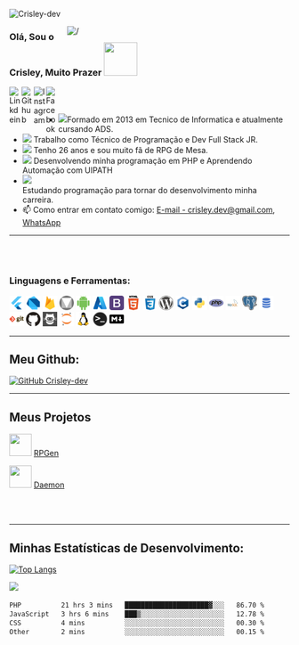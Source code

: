 <p align="left"><img src="https://komarev.com/ghpvc/?username=Crisley-dev&color=brightgreen" alt="Crisley-dev" /></p>

<img src="https://media.giphy.com/media/cFdHXXm5GhJsc/giphy.gif" min-width="350px" max-width="350px" width="400px" align="right" alt="/">

### Olá, Sou o Crisley, Muito Prazer <img src="https://media0.giphy.com/media/BRLfMn2qEN1Xwpoc4D/giphy.gif?cid=ecf05e47baua3u2js0i5cuowywy31a6oef3p6clc50hlu683&rid=giphy.gif" width="60px" height="60px">

<a href="https://www.linkedin.com/in/crisley-duarte-da-silva/">
  <img align="left" alt="Linkdein" width="22px" src="https://cdn.jsdelivr.net/npm/simple-icons@v3/icons/linkedin.svg" />
</a>
<a href="https://github.com/Crisley-dev">
  <img align="left" alt="Github" width="22px" src="https://cdn.jsdelivr.net/npm/simple-icons@v3/icons/github.svg" />
</a>

<a href="https://www.instagram.com/crisleyds/">
  <img align="left" alt="Instagram" width="22px" src="https://cdn.jsdelivr.net/npm/simple-icons@v3/icons/instagram.svg" />
</a>
<a href="https://www.facebook.com/crisley.duartedasilva/">
  <img align="left" alt="Facebook" width="22px" src="https://cdn.jsdelivr.net/npm/simple-icons@v3/icons/facebook.svg" />
</a>

<br><br/>

- <code><img height="20" src="https://svgsilh.com/svg/30127-ff9800.svg"></code>Formado em 2013 em Tecnico de Informatica e atualmente cursando ADS.
- <code><img height="20" src="https://svgsilh.com/svg/32563-9e9e9e.svg"></code> Trabalho como Técnico de Programação e Dev Full Stack JR.
- <code><img height="20" src="https://svgsilh.com/svg/152070-e00f00.svg"></code> Tenho 26 anos e sou muito fã de RPG de Mesa. 
- <code><img height="20" src="https://svgsilh.com/svg/1976104-ffffff.svg"></code> Desenvolvendo minha programação em PHP e Aprendendo Automação com UIPATH
- <code><img height="20" src="https://svgsilh.com/svg/2697651.svg"> </code>Estudando programação para tornar do desenvolvimento minha carreira.
- 📫 Como entrar em contato comigo: [E-mail - crisley.dev@gmail.com](mailto:crisley.dev@gmail.com), [WhatsApp](https://api.whatsapp.com/send?phone=5524998529468&text=Oi%20Crisley&20peguei%20seu%20numero%20la%20no%20github.)

---
<br></br>
### Linguagens e Ferramentas:
<code><img height="26" src="https://raw.githubusercontent.com/github/explore/80688e429a7d4ef2fca1e82350fe8e3517d3494d/topics/flutter/flutter.png"></code>
<code><img height="26" src="https://raw.githubusercontent.com/github/explore/80688e429a7d4ef2fca1e82350fe8e3517d3494d/topics/dart/dart.png"></code>
<code><img height="26" src="https://raw.githubusercontent.com/github/explore/80688e429a7d4ef2fca1e82350fe8e3517d3494d/topics/firebase/firebase.png"></code>
<code><img height="26" src="https://raw.githubusercontent.com/github/explore/80688e429a7d4ef2fca1e82350fe8e3517d3494d/topics/material-design/material-design.png"></code>
<code><img height="26" src="https://raw.githubusercontent.com/github/explore/80688e429a7d4ef2fca1e82350fe8e3517d3494d/topics/android/android.png"></code>
<code><img height="26" src="https://raw.githubusercontent.com/github/explore/80688e429a7d4ef2fca1e82350fe8e3517d3494d/topics/azure/azure.png"></code>
<code><img height="26" src="https://raw.githubusercontent.com/github/explore/80688e429a7d4ef2fca1e82350fe8e3517d3494d/topics/bootstrap/bootstrap.png"></code>
<code><img height="26" src="https://raw.githubusercontent.com/github/explore/80688e429a7d4ef2fca1e82350fe8e3517d3494d/topics/html/html.png"></code>
<code><img height="26" src="https://raw.githubusercontent.com/github/explore/80688e429a7d4ef2fca1e82350fe8e3517d3494d/topics/css/css.png"></code>
<code><img height="26" src="https://raw.githubusercontent.com/github/explore/80688e429a7d4ef2fca1e82350fe8e3517d3494d/topics/wordpress/wordpress.png"></code>
<code><img height="26" src="https://raw.githubusercontent.com/github/explore/80688e429a7d4ef2fca1e82350fe8e3517d3494d/topics/c/c.png"></code>
<code><img height="26" src="https://raw.githubusercontent.com/github/explore/80688e429a7d4ef2fca1e82350fe8e3517d3494d/topics/python/python.png"></code>
<code><img height="26" src="https://raw.githubusercontent.com/github/explore/ccc16358ac4530c6a69b1b80c7223cd2744dea83/topics/php/php.png"></code>
<code><img height="26" src="https://raw.githubusercontent.com/github/explore/80688e429a7d4ef2fca1e82350fe8e3517d3494d/topics/mysql/mysql.png"></code>
<code><img height="26" src="https://raw.githubusercontent.com/github/explore/80688e429a7d4ef2fca1e82350fe8e3517d3494d/topics/postgresql/postgresql.png"></code>
<code><img height="26" src="https://raw.githubusercontent.com/github/explore/80688e429a7d4ef2fca1e82350fe8e3517d3494d/topics/sql/sql.png"></code>
<code><img height="26" src="https://raw.githubusercontent.com/github/explore/80688e429a7d4ef2fca1e82350fe8e3517d3494d/topics/git/git.png"></code>
<code><img height="26" src="https://raw.githubusercontent.com/github/explore/89bdd9644f44d1b12180fd512b95574fe4c54617/topics/github-api/github-api.png"></code>
<code><img height="26" src="https://raw.githubusercontent.com/github/explore/f79df033ebbd00d8db1ea81f35a5945b110cbee9/topics/bot/bot.png"></code>
<code><img height="26" src="https://raw.githubusercontent.com/github/explore/80688e429a7d4ef2fca1e82350fe8e3517d3494d/topics/jupyter-notebook/jupyter-notebook.png"></code>
<code><img height="26" src="https://raw.githubusercontent.com/github/explore/80688e429a7d4ef2fca1e82350fe8e3517d3494d/topics/linux/linux.png"></code>
<code><img height="26" src="https://raw.githubusercontent.com/github/explore/d92924b1d925bb134e308bd29c9de6c302ed3beb/topics/terminal/terminal.png"></code>
<code><img height="26" src="https://raw.githubusercontent.com/github/explore/80688e429a7d4ef2fca1e82350fe8e3517d3494d/topics/markdown/markdown.png"></code>

---


## Meu Github:
[![GitHub Crisley-dev](https://img.shields.io/github/followers/Crisley-dev?label=follow&style=social)](https://github.com/Crisley-dev)

---

## Meus Projetos
<img src="https://imgur.com/U3AO4NV.png" height="40px" width="40px"/> [RPGen](https://github.com/Crisley-dev/RPGen) <br>

<img src="https://canalfuria.files.wordpress.com/2014/09/daemon.jpg" height="40px" width="40px"/> [Daemon](https://github.com/Crisley-dev/daemon)


<br></br>

---

## Minhas Estatísticas de Desenvolvimento:
[![Top Langs](https://github-readme-stats.vercel.app/api/top-langs/?username=Crisley-dev&layout=compact)](https://github.com/Crisley-dev)
<br>

<img height="180em" src="https://github-readme-stats.vercel.app/api?username=crisley-dev&show_icons=true&hide_border=true&&count_private=true&include_all_commits=true" />

<!--START_SECTION:waka-->

```text
PHP          21 hrs 3 mins   █████████████████████▓░░░   86.70 %
JavaScript   3 hrs 6 mins    ███▒░░░░░░░░░░░░░░░░░░░░░   12.78 %
CSS          4 mins          ░░░░░░░░░░░░░░░░░░░░░░░░░   00.30 %
Other        2 mins          ░░░░░░░░░░░░░░░░░░░░░░░░░   00.15 %
```

<!--END_SECTION:waka-->



